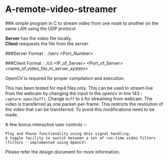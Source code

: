 # A-remote-video-streamer
##A simple program in C to stream video from one node to another on the same LAN using the UDP protocol

**Server** has the video file locally. <br />
**Client** reequests the file from the server.

###Server
Format : ./serv \<Port_Number\>

###Client
Format : ./cli \<IP_of_Server\> \<Port_of_Server\> \<name_of_video_file_in_server_system\>

OpenCV is required for proper compilation and execution.

This has been tested for mp4 files only. This can be used to stream live from the webcam by changing the input to the opencv in line 143 - `capture.open(buff)`. Change `buff` to `0` for streaming from webcam. The video is transferred as one packet-per-frame. This restricts the resolution of the video that can be transferred. To avoid this modifications need to be made. 

A few bonus interactive user controls :-

    Play and Pause functionality using Unix signal handling.
    A toggle facility to switch between a set of run-time video filters (filters - implemented using OpenCV)
Please refer the design document for more information.


